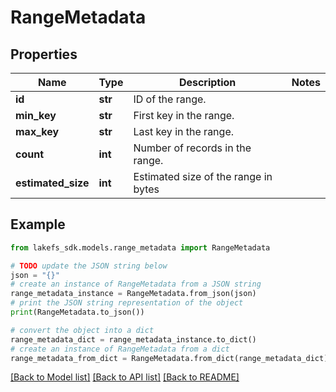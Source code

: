 # RangeMetadata


## Properties

Name | Type | Description | Notes
------------ | ------------- | ------------- | -------------
**id** | **str** | ID of the range. | 
**min_key** | **str** | First key in the range. | 
**max_key** | **str** | Last key in the range. | 
**count** | **int** | Number of records in the range. | 
**estimated_size** | **int** | Estimated size of the range in bytes | 

## Example

```python
from lakefs_sdk.models.range_metadata import RangeMetadata

# TODO update the JSON string below
json = "{}"
# create an instance of RangeMetadata from a JSON string
range_metadata_instance = RangeMetadata.from_json(json)
# print the JSON string representation of the object
print(RangeMetadata.to_json())

# convert the object into a dict
range_metadata_dict = range_metadata_instance.to_dict()
# create an instance of RangeMetadata from a dict
range_metadata_from_dict = RangeMetadata.from_dict(range_metadata_dict)
```
[[Back to Model list]](../README.md#documentation-for-models) [[Back to API list]](../README.md#documentation-for-api-endpoints) [[Back to README]](../README.md)


